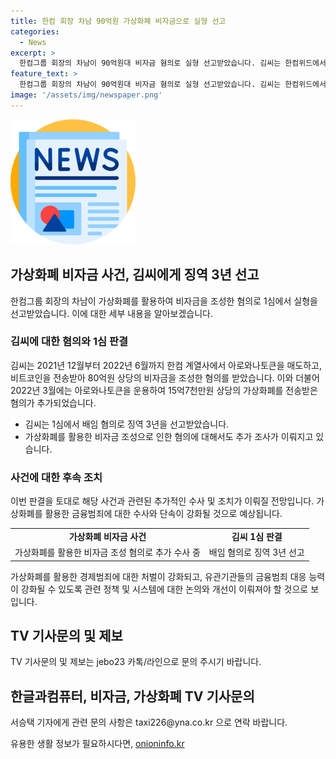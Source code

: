 ```yaml
---
title: 한컴 회장 차남 90억원 가상화폐 비자금으로 실형 선고
categories:
  - News
excerpt: >
  한컴그룹 회장의 차남이 90억원대 비자금 혐의로 실형 선고받았습니다. 김씨는 한컴위드에서 아로와나토큰을 매도하고 비트코인을 전송받아 비자금을 조성한 혐의를 받았으며, 운용수익금도 횡령한 것으로 알려졌습니다. (출처: 서승택 기자, 연합뉴스) #한글과컴퓨터 #비자금 #가상화폐
feature_text: >
  한컴그룹 회장의 차남이 90억원대 비자금 혐의로 실형 선고받았습니다. 김씨는 한컴위드에서 아로와나토큰을 매도하고 비트코인을 전송받아 비자금을 조성한 혐의를 받았으며, 운용수익금도 횡령한 것으로 알려졌습니다. (출처: 서승택 기자, 연합뉴스) #한글과컴퓨터 #비자금 #가상화폐
image: '/assets/img/newspaper.png'
---
```


<p><img src="/assets/img/newspaper.png" alt="kimp 속보" /></p>

<h2 data-ke-size="size26">가상화폐 비자금 사건, 김씨에게 징역 3년 선고</h2>

<p data-ke-size="size16">한컴그룹 회장의 차남이 가상화폐를 활용하여 비자금을 조성한 혐의로 1심에서 실형을 선고받았습니다. 이에 대한 세부 내용을 알아보겠습니다.</p>

<h3>김씨에 대한 혐의와 1심 판결</h3>

<p data-ke-size="size16">김씨는 2021년 12월부터 2022년 6월까지 한컴 계열사에서 아로와나토큰을 매도하고, 비트코인을 전송받아 80억원 상당의 비자금을 조성한 혐의를 받았습니다. 이와 더불어 2022년 3월에는 아로와나토큰을 운용하여 15억7천만원 상당의 가상화폐를 전송받은 혐의가 추가되었습니다.</p>

<ul>
    <li>김씨는 1심에서 배임 혐의로 징역 3년을 선고받았습니다.</li>
    <li>가상화폐를 활용한 비자금 조성으로 인한 혐의에 대해서도 추가 조사가 이뤄지고 있습니다.</li>
</ul>

<h3>사건에 대한 후속 조치</h3>

<p data-ke-size="size16">이번 판결을 토대로 해당 사건과 관련된 추가적인 수사 및 조치가 이뤄질 전망입니다. 가상화폐를 활용한 금융범죄에 대한 수사와 단속이 강화될 것으로 예상됩니다.</p>

<table>
    <tr>
        <td style="text-align: center; height: 17px;"><b>가상화폐 비자금 사건</b></td>
        <td style="text-align: center; height: 17px;"><b>김씨 1심 판결</b></td>
    </tr>
    <tr>
        <td style="text-align: center; height: 17px;">가상화폐를 활용한 비자금 조성 혐의로 추가 수사 중</td>
        <td style="text-align: center; height: 17px;">배임 혐의로 징역 3년 선고</td>
    </tr>
</table>

<p data-ke-size="size16">가상화폐를 활용한 경제범죄에 대한 처벌이 강화되고, 유관기관들의 금융범죄 대응 능력이 강화될 수 있도록 관련 정책 및 시스템에 대한 논의와 개선이 이뤄져야 할 것으로 보입니다.</p>

<h2 data-ke-size="size26">TV 기사문의 및 제보</h2>

<p data-ke-size="size16">TV 기사문의 및 제보는 jebo23 카톡/라인으로 문의 주시기 바랍니다.</p>

<h2 data-ke-size="size26">한글과컴퓨터, 비자금, 가상화폐 TV 기사문의</h2>

<p data-ke-size="size16">서승택 기자에게 관련 문의 사항은 taxi226@yna.co.kr 으로 연락 바랍니다.</p>
유용한 생활 정보가 필요하시다면, <a href="https://onioninfo.kr" rel="dofollow">onioninfo.kr</a>


